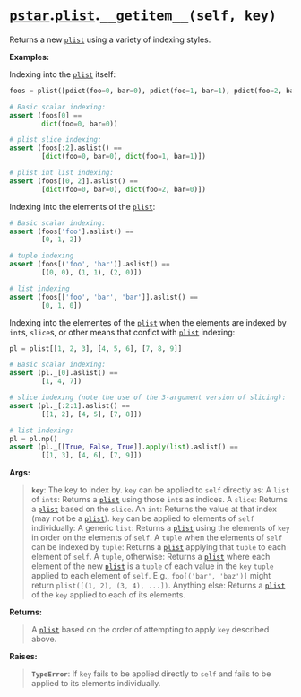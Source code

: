 # [`pstar`](/docs/pstar.md).[`plist`](/docs/pstar_plist.md).`__getitem__(self, key)`

Returns a new [`plist`](/docs/pstar_plist.md) using a variety of indexing styles.

**Examples:**

Indexing into the [`plist`](/docs/pstar_plist.md) itself:
```python
foos = plist([pdict(foo=0, bar=0), pdict(foo=1, bar=1), pdict(foo=2, bar=0)])

# Basic scalar indexing:
assert (foos[0] ==
        dict(foo=0, bar=0))

# plist slice indexing:
assert (foos[:2].aslist() ==
        [dict(foo=0, bar=0), dict(foo=1, bar=1)])

# plist int list indexing:
assert (foos[[0, 2]].aslist() ==
        [dict(foo=0, bar=0), dict(foo=2, bar=0)])
```

Indexing into the elements of the [`plist`](/docs/pstar_plist.md):
```python
# Basic scalar indexing:
assert (foos['foo'].aslist() ==
        [0, 1, 2])

# tuple indexing
assert (foos[('foo', 'bar')].aslist() ==
        [(0, 0), (1, 1), (2, 0)])

# list indexing
assert (foos[['foo', 'bar', 'bar']].aslist() ==
        [0, 1, 0])
```

Indexing into the elementes of the [`plist`](/docs/pstar_plist.md) when the elements are indexed by
`int`s, `slice`s, or other means that confict with [`plist`](/docs/pstar_plist.md) indexing:
```python
pl = plist[[1, 2, 3], [4, 5, 6], [7, 8, 9]]

# Basic scalar indexing:
assert (pl._[0].aslist() ==
        [1, 4, 7])

# slice indexing (note the use of the 3-argument version of slicing):
assert (pl._[:2:1].aslist() ==
        [[1, 2], [4, 5], [7, 8]])

# list indexing:
pl = pl.np()
assert (pl._[[True, False, True]].apply(list).aslist() ==
        [[1, 3], [4, 6], [7, 9]])
```

**Args:**

>    **`key`**: The key to index by.
>         `key` can be applied to `self` directly as:
>           A `list` of `int`s: Returns a [`plist`](/docs/pstar_plist.md) using those `int`s as indices.
>           A `slice`: Returns a [`plist`](/docs/pstar_plist.md) based on the `slice`.
>           An `int`: Returns the value at that index (may not be a [`plist`](/docs/pstar_plist.md)).
>         `key` can be applied to elements of `self` individually:
>           A generic `list`:
>            Returns a [`plist`](/docs/pstar_plist.md) using the elements of `key` in order on the
>            elements of `self`.
>           A `tuple` when the elements of `self` can be indexed by `tuple`:
>            Returns a [`plist`](/docs/pstar_plist.md) applying that `tuple` to each element of `self`.
>           A `tuple`, otherwise:
>            Returns a [`plist`](/docs/pstar_plist.md) where each element of the new [`plist`](/docs/pstar_plist.md) is a `tuple`
>            of each value in the `key` `tuple` applied to each element of
>            `self`. E.g., `foo[('bar', 'baz')]` might return
>            `plist([(1, 2), (3, 4), ...])`.
>           Anything else:
>            Returns a [`plist`](/docs/pstar_plist.md) of the `key` applied to each of its elements.

**Returns:**

>    A [`plist`](/docs/pstar_plist.md) based on the order of attempting to apply `key` described above.

**Raises:**

>    **`TypeError`**: If `key` fails to be applied directly to `self` and fails to be
>               applied to its elements individually.



